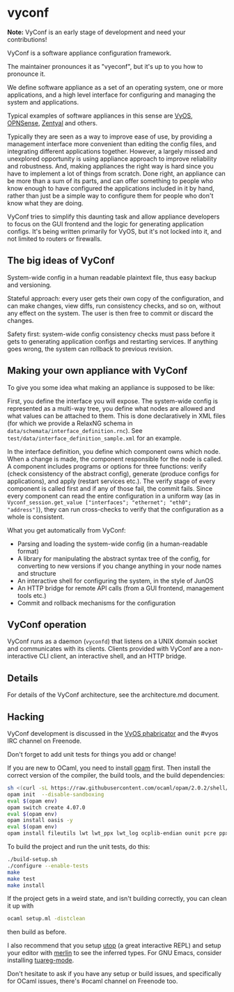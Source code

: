 vyconf
=======

**Note:** VyConf is an early stage of development and need your contributions!

VyConf is a software appliance configuration framework.

The maintainer pronounces it as "vyeconf", but it's up to you how to pronounce it.

We define software appliance as a set of an operating system, one or more applications,
and a high level interface for configuring and managing the system and applications.

Typical examples of software appliances in this sense are [VyOS](http://vyos.io),
[OPNSense](https://opnsense.org), [Zentyal](http://www.zentyal.org) and others.

Typically they are seen as a way to improve ease of use, by providing a management interface
more convenient than editing the config files, and integrating different applications together.
However, a largely missed and unexplored opportunity is using appliance approach to improve
reliability and robustness. And, making appliances the right way is hard since you have to
implement a lot of things from scratch. Done right, an appliance can be more than a sum of its
parts, and can offer something to people who know enough to have configured the applications
included in it by hand, rather than just be a simple way to configure them for people who
don't know what they are doing.

VyConf tries to simplify this daunting task and allow appliance developers to focus on the
GUI frontend and the logic for generating application configs. It's being written primarily
for VyOS, but it's not locked into it, and not limited to routers or firewalls.

## The big ideas of VyConf

System-wide config in a human readable plaintext file, thus easy backup and versioning.

Stateful approach: every user gets their own copy of the configuration, and can make changes,
view diffs, run consistency checks, and so on, without any effect on the system. The user is then
free to commit or discard the changes.

Safety first: system-wide config consistency checks must pass before it gets to generating
application configs and restarting services. If anything goes wrong, the system can rollback
to previous revision.

## Making your own appliance with VyConf

To give you some idea what making an appliance is supposed to be like:

First, you define the interface you will expose. The system-wide config is represented as
a multi-way tree, you define what nodes are allowed and what values can be attached to them.
This is done declaratively in XML files (for which we provide a RelaxNG schema in `data/schemata/interface_definition.rnc`).
See `test/data/interface_definition_sample.xml` for an example.

In the interface definition, you define which component owns which node. When a change is made, the component
responsible for the node is called. A component includes programs or options for three functions: verify (check
consistency of the abstract config), generate (produce configs for applications), and apply (restart services etc.).
The verify stage of every component is called first and if any of those fail, the commit fails. Since every component
can read the entire configuration in a uniform way (as in `Vyconf_session.get_value ["interfaces"; "ethernet"; "eth0"; "address"]`),
they can run cross-checks to verify that the configuration as a whole is consistent.

What you get automatically from VyConf:
* Parsing and loading the system-wide config (in a human-readable format)
* A library for manipulating the abstract syntax tree of the config, for converting to new versions if you change anything in your node names and structure
* An interactive shell for configuring the system, in the style of JunOS
* An HTTP bridge for remote API calls (from a GUI frontend, management tools etc.)
* Commit and rollback mechanisms for the configuration


## VyConf operation

VyConf runs as a daemon (`vyconfd`) that listens on a UNIX domain socket and communicates with
its clients. Clients provided with VyConf are a non-interactive CLI client, an interactive shell,
and an HTTP bridge.

## Details

For details of the VyConf architecture, see the architecture.md document.

## Hacking

VyConf development is discussed in the [VyOS phabricator](https://phabricator.vyos.net/project/profile/1/)
and the #vyos IRC channel on Freenode.

Don't forget to add unit tests for things you add or change!

If you are new to OCaml, you need to install [opam](http://opam.ocaml.org)
first. Then install the correct version of the compiler, the build tools, and
the build dependencies:

```bash
sh <(curl -sL https://raw.githubusercontent.com/ocaml/opam/2.0.2/shell/install.sh)
opam init  --disable-sandboxing
eval $(opam env)
opam switch create 4.07.0
eval $(opam env)
opam install oasis -y
eval $(opam env)
opam install fileutils lwt lwt_ppx lwt_log ocplib-endian ounit pcre ppx_deriving_yojson sha toml xml-light batteries ocaml-protoc ctypes-foreign -y
```

To build the project and run the unit tests, do this:

```bash
./build-setup.sh
./configure --enable-tests
make
make test
make install
```

If the project gets in a weird state, and isn't building correctly, you can clean it up with

```bash
ocaml setup.ml -distclean
```

then build as before.

I also recommend that you setup [utop](https://opam.ocaml.org/blog/about-utop)
(a great interactive REPL) and setup your editor with
[merlin](https://github.com/ocaml/merlin) to see the inferred types. For GNU
Emacs, consider installing [tuareg-mode](https://github.com/ocaml/tuareg).

Don't hesitate to ask if you have any setup or build issues, and specifically for OCaml issues,
there's #ocaml channel on Freenode too.
